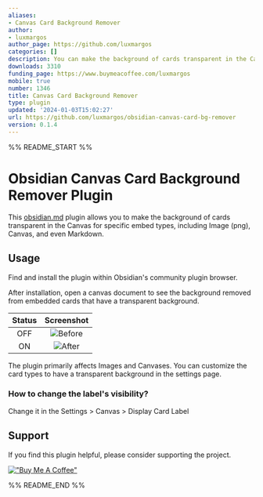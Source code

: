 ```yaml
---
aliases:
- Canvas Card Background Remover
author:
- luxmargos
author_page: https://github.com/luxmargos
categories: []
description: You can make the background of cards transparent in the Canvas
downloads: 3310
funding_page: https://www.buymeacoffee.com/luxmargos
mobile: true
number: 1346
title: Canvas Card Background Remover
type: plugin
updated: '2024-01-03T15:02:27'
url: https://github.com/luxmargos/obsidian-canvas-card-bg-remover
version: 0.1.4
---
```


%% README_START %%

# Obsidian Canvas Card Background Remover Plugin

This [obsidian.md](https://obsidian.md)  plugin allows you to make the background of cards transparent
in the Canvas for specific embed types, including Image (png), Canvas, and even Markdown.

## Usage

Find and install the plugin within Obsidian's community plugin browser.

After installation, open a canvas document to see the background removed
from embedded cards that have a transparent background.

| Status  | Screenshot                       |
|:-------:|:--------------------------------:|
| OFF     |![Before](doc/before.jpg "Before")|
| ON      |![After](doc/after.jpg "After")   |

The plugin primarily affects Images and Canvases.
You can customize the card types to have a transparent background in the settings page.

### How to change the label's visibility?

Change it in the Settings > Canvas > Display Card Label

## Support

If you find this plugin helpful, please consider supporting the project.

[!["Buy Me A Coffee"](https://www.buymeacoffee.com/assets/img/custom_images/orange_img.png)](https://www.buymeacoffee.com/luxmargos)

%% README_END %%